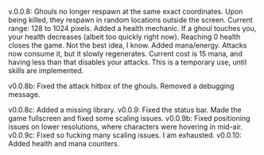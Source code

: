 v.0.0.8:
	Ghouls no longer respawn at the same exact coordinates. 
		Upon being killed, they respawn in random locations outside the screen.
		Current range: 128 to 1024 pixels.
	Added a health mechanic. If a ghoul touches you, your health decreases (albeit too quickly right now).
		Reaching 0 health closes the game. Not the best idea, I know.
	Added mana/energy. Attacks now consume it, but it slowly regenerates.
		Current cost is 15 mana, and having less than that disables your attacks.
		This is a temporary use, until skills are implemented.

v0.0.8b:
	Fixed the attack hitbox of the ghouls.
	Removed a debugging message.

v0.0.8c:
	Added a missing library.
v0.0.9:
	Fixed the status bar.
	Made the game fullscreen and fixed some scaling issues.
v0.0.9b:
	Fixed positioning issues on lower resolutions, where characters were hovering in mid-air.
v0.0.9c:
	Fixed so fucking many scaling issues. I am exhausted.
v0.0.10:
	Added health and mana counters.
	
